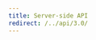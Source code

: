 ```yaml
---
title: Server-side API
redirect: /../api/3.0/
---
```

<!--AUTOVERSION: "redirect: /../api/development/"/integration/complain-->
<!--
Exception to the rule about AUTOVERSION tags coming before their affected block:
For page headers the tag may come after due to misrendering if it is above.
-->
